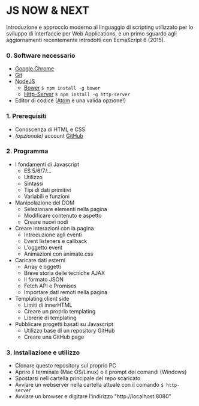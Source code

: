 # JS NOW & NEXT

Introduzione e approccio moderno al linguaggio di scripting utilizzato per lo sviluppo di interfaccie per Web Applications, e un primo sguardo agli aggiornamenti recentemente introdotti con EcmaScript 6 (2015).

### 0. Software necessario
* [Google Chrome](https://www.google.it/chrome/browser/desktop/)
* [Git](https://git-scm.com/)
* [NodeJS](https://nodejs.org/en/)
  * [Bower](http://bower.io/) ```$ npm install -g bower```
  * [Http-Server](https://www.npmjs.com/package/http-server) ```$ npm install -g http-server```
* Editor di codice ([Atom](https://atom.io/) è una valida opzione!)

### 1. Prerequisiti
* Conoscenza di HTML e CSS
* *(opzionale)* account [GitHub](https://github.com/)

### 2. Programma
* I fondamenti di Javascript
  * ES 5/6/7/...
  * Utilizzo
  * Sintassi
  * Tipi di dati primitivi
  * Variabili e funzioni
* Manipolazione del DOM
  * Selezionare elementi nella pagina
  * Modificare contenuto e aspetto
  * Creare nuovi nodi
* Creare interazioni con la pagina
  * Introduzione agli eventi
  * Event listeners e callback
  * L'oggetto event
  * Animazioni con animate.css
* Caricare dati esterni
  * Array e oggetti
  * Breve storia delle tecniche AJAX
  * Il formato JSON
  * Fetch API e Promises
  * Importare dati remoti nella pagina
* Templating client side
  * Limiti di innerHTML
  * Creare un proprio templating
  * Librerie di templating
* Pubblicare progetti basati su Javascript
  * Utilizzo base di un repository GitHub
  * Creare una GitHub page

### 3. Installazione e utilizzo
* Clonare questo repository sul proprio PC
* Aprire il terminale (Mac OS/Linux) o il prompt dei comandi (Windows)
* Spostarsi nell cartella principale del repo scaricato
* Avviare un webserver nella cartella attuale con il comando ```$ http-server```
* Avviare un browser e digitare l'indirizzo "http://localhost:8080"
